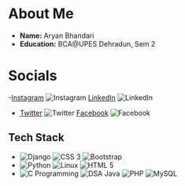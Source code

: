 # About Me

- **Name:** Aryan Bhandari
- **Education:** BCA@UPES Dehradun, Sem 2

# Socials

-[Instagram](#) ![Instagram](https://img.shields.io/badge/-Instagram-red) [LinkedIn](#) ![LinkedIn](https://img.shields.io/badge/-LinkedIn-blue)
- [Twitter](#) ![Twitter](https://img.shields.io/badge/-Twitter-lightblue) [Facebook](#) ![Facebook](https://img.shields.io/badge/-Facebook-blue)

## Tech Stack

- ![Django](https://img.shields.io/badge/-Django-black) ![CSS 3](https://img.shields.io/badge/-CSS3-blue) ![Bootstrap](https://img.shields.io/badge/-Bootstrap-purple)
- ![Python](https://img.shields.io/badge/-Python-green) ![Linux](https://img.shields.io/badge/-Linux-black) ![HTML 5](https://img.shields.io/badge/-HTML5-orange)
- ![C Programming](https://img.shields.io/badge/-C-lightgreen) ![DSA Java](https://img.shields.io/badge/-DSA%20Java-yellow) ![PHP](https://img.shields.io/badge/-PHP-purple) ![MySQL](https://img.shields.io/badge/-MySQL-blue)

